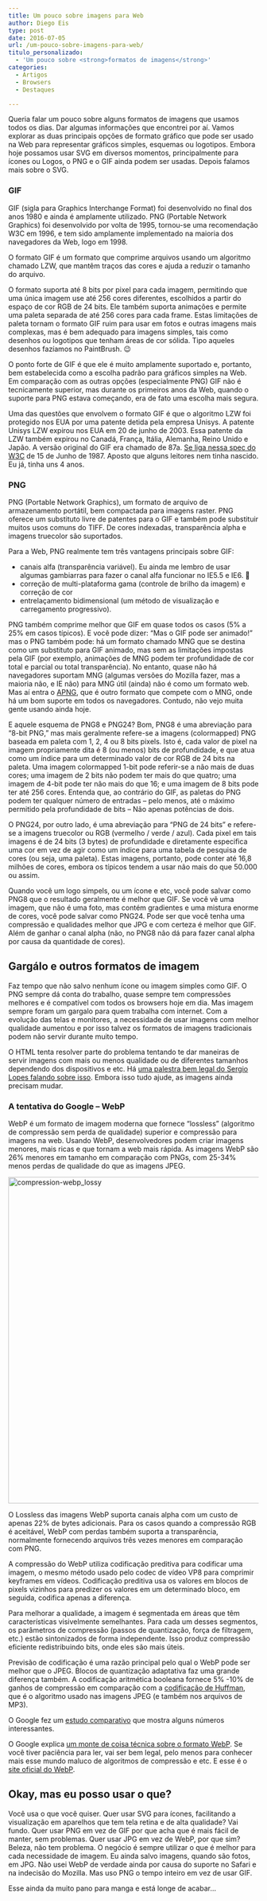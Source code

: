 ```yaml
---
title: Um pouco sobre imagens para Web
author: Diego Eis
type: post
date: 2016-07-05
url: /um-pouco-sobre-imagens-para-web/
titulo_personalizado:
  - 'Um pouco sobre <strong>formatos de imagens</strong>'
categories:
  - Artigos
  - Browsers
  - Destaques

---
```

Queria falar um pouco sobre alguns formatos de imagens que usamos todos os dias. Dar algumas informações que encontrei por aí. Vamos explorar as duas principais opções de formato gráfico que pode ser usado na Web para representar gráficos simples, esquemas ou logotipos. Embora hoje possamos usar SVG em diversos momentos, principalmente para ícones ou Logos, o PNG e o GIF ainda podem ser usadas. Depois falamos mais sobre o SVG.

### GIF

GIF (sigla para Graphics Interchange Format) foi desenvolvido no final dos anos 1980 e ainda é amplamente utilizado. PNG (Portable Network Graphics) foi desenvolvido por volta de 1995, tornou-se uma recomendação W3C em 1996, e tem sido amplamente implementado na maioria dos navegadores da Web, logo em 1998.

O formato GIF é um formato que comprime arquivos usando um algoritmo chamado LZW, que mantêm traços das cores e ajuda a reduzir o tamanho do arquivo.
  
O formato suporta até 8 bits por pixel para cada imagem, permitindo que uma única imagem use até 256 cores diferentes, escolhidos a partir do espaço de cor RGB de 24 bits. Ele também suporta animações e permite uma paleta separada de até 256 cores para cada frame. Estas limitações de paleta tornam o formato GIF ruim para usar em fotos e outras imagens mais complexas, mas é bem adequado para imagens simples, tais como desenhos ou logotipos que tenham áreas de cor sólida. Tipo aqueles desenhos fazíamos no PaintBrush. 😉

O ponto forte de GIF é que ele é muito amplamente suportado e, portanto, bem estabelecida como a escolha padrão para gráficos simples na Web. Em comparação com as outras opções (especialmente PNG) GIF não é tecnicamente superior, mas durante os primeiros anos da Web, quando o suporte para PNG estava começando, era de fato uma escolha mais segura.

Uma das questões que envolvem o formato GIF é que o algoritmo LZW foi protegido nos EUA por uma patente detida pela empresa Unisys. A patente Unisys LZW expirou nos EUA em 20 de junho de 2003. Essa patente da LZW também expirou no Canadá, França, Itália, Alemanha, Reino Unido e Japão. A versão original do GIF era chamado de 87a. [Se liga nessa spec do W3C][1] de 15 de Junho de 1987. Aposto que alguns leitores nem tinha nascido. Eu já, tinha uns 4 anos.

### PNG

PNG (Portable Network Graphics), um formato de arquivo de armazenamento portátil, bem compactada para imagens raster. PNG oferece um substituto livre de patentes para o GIF e também pode substituir muitos usos comuns do TIFF. De cores indexadas, transparência alpha e imagens truecolor são suportados.

Para a Web, PNG realmente tem três vantagens principais sobre GIF:

  * canais alfa (transparência variável). Eu ainda me lembro de usar algumas gambiarras para fazer o canal alfa funcionar no IE5.5 e IE6. 🙂
  * correção de multi-plataforma gama (controle de brilho da imagem) e correção de cor
  * entrelaçamento bidimensional (um método de visualização e carregamento progressivo).

PNG também comprime melhor que GIF em quase todos os casos (5% a 25% em casos típicos). E você pode dizer: &#8220;Mas o GIF pode ser animado!&#8221; mas o PNG também pode: há um formato chamado MNG que se destina como um substituto para GIF animado, mas sem as limitações impostas pela GIF (por exemplo, animações de MNG podem ter profundidade de cor total e parcial ou total transparência). No entanto, quase não há navegadores suportam MNG (algumas versões do Mozilla fazer, mas a maioria não, e IE não) para MNG útil (ainda) não é como um formato web. Mas aí entra o [APNG][2], que é outro formato que compete com o MNG, onde há um bom suporte em todos os navegadores. Contudo, não vejo muita gente usando ainda hoje.

E aquele esquema de PNG8 e PNG24? Bom, PNG8 é uma abreviação para &#8220;8-bit PNG,&#8221; mas mais geralmente refere-se a imagens (colormapped) PNG baseada em paleta com 1, 2, 4 ou 8 bits pixels. Isto é, cada valor de pixel na imagem propriamente dita é 8 (ou menos) bits de profundidade, e que atua como um índice para um determinado valor de cor RGB de 24 bits na paleta. Uma imagem colormapped 1-bit pode referir-se a não mais de duas cores; uma imagem de 2 bits não podem ter mais do que quatro; uma imagem de 4-bit pode ter não mais do que 16; e uma imagem de 8 bits pode ter até 256 cores. Entenda que, ao contrário do GIF, as paletas do PNG podem ter qualquer número de entradas &#8211; pelo menos, até o máximo permitido pela profundidade de bits &#8211; Não apenas potências de dois.

O PNG24, por outro lado, é uma abreviação para &#8220;PNG de 24 bits&#8221; e refere-se a imagens truecolor ou RGB (vermelho / verde / azul). Cada pixel em tais imagens é de 24 bits (3 bytes) de profundidade e diretamente especifica uma cor em vez de agir como um índice para uma tabela de pesquisa de cores (ou seja, uma paleta). Estas imagens, portanto, pode conter até 16,8 milhões de cores, embora os típicos tendem a usar não mais do que 50.000 ou assim.

Quando você um logo simpels, ou um ícone e etc, você pode salvar como PNG8 que o resultado geralmente é melhor que GIF. Se você vê uma imagem, que não é uma foto, mas contém gradientes e uma mistura enorme de cores, você pode salvar como PNG24. Pode ser que você tenha uma compressão e qualidades melhor que JPG e com certeza é melhor que GIF. Além de ganhar o canal alpha (não, no PNG8 não dá para fazer canal alpha por causa da quantidade de cores).

## Gargálo e outros formatos de imagem

Faz tempo que não salvo nenhum ícone ou imagem simples como GIF. O PNG sempre dá conta do trabalho, quase sempre tem compressões melhores e é compatível com todos os browsers hoje em dia. Mas imagem sempre foram um gargalo para quem trabalha com internet. Com a evolução das telas e monitores, a necessidade de usar imagens com melhor qualidade aumentou e por isso talvez os formatos de imagens tradicionais podem não servir durante muito tempo.

O HTML tenta resolver parte do problema tentando te dar maneiras de servir imagens com mais ou menos qualidade ou de diferentes tamanhos dependendo dos dispositivos e etc. Há [uma palestra bem legal do Sergio Lopes falando sobre isso][3]. Embora isso tudo ajude, as imagens ainda precisam mudar.

### A tentativa do Google &#8211; WebP

WebP é um formato de imagem moderna que fornece &#8220;lossless&#8221; (algoritmo de compressão sem perda de qualidade) superior e compressão para imagens na web. Usando WebP, desenvolvedores podem criar imagens menores, mais ricas e que tornam a web mais rápida. As imagens WebP são 26% menores em tamanho em comparação com PNGs, com 25-34% menos perdas de qualidade do que as imagens JPEG.

<img src="http://tableless.com.br/uploads/2016/07/compression-webp_lossy.png" alt="compression-webp_lossy" width="744" height="656" class="aligncenter size-full wp-image-55075" />

O Lossless das imagens WebP suporta canais alpha com um custo de apenas 22% de bytes adicionais. Para os casos quando a compressão RGB é aceitável, WebP com perdas também suporta a transparência, normalmente fornecendo arquivos três vezes menores em comparação com PNG.

A compressão do WebP utiliza codificação preditiva para codificar uma imagem, o mesmo método usado pelo codec de vídeo VP8 para comprimir keyframes em vídeos. Codificação preditiva usa os valores em blocos de pixels vizinhos para predizer os valores em um determinado bloco, em seguida, codifica apenas a diferença.

Para melhorar a qualidade, a imagem é segmentada em áreas que têm características visivelmente semelhantes. Para cada um desses segmentos, os parâmetros de compressão (passos de quantização, força de filtragem, etc.) estão sintonizados de forma independente. Isso produz compressão eficiente redistribuindo bits, onde eles são mais úteis.

Previsão de codificação é uma razão principal pelo qual o WebP pode ser melhor que o JPEG. Blocos de quantização adaptativa faz uma grande diferença também. A codificação aritmética booleana fornece 5% -10% de ganhos de compressão em comparação com a [codificação de Huffman][4], que é o algoritmo usado nas imagens JPEG (e também nos arquivos de MP3).

O Google fez um [estudo comparativo][5] que mostra alguns números interessantes.

O Google explica [um monte de coisa técnica sobre o formato WebP][6]. Se você tiver paciência para ler, vai ser bem legal, pelo menos para conhecer mais esse mundo maluco de algoritmos de compressão e etc. E esse é o [site oficial do WebP][7].

## Okay, mas eu posso usar o que?

Você usa o que você quiser. Quer usar SVG para ícones, facilitando a visualização em aparelhos que tem tela retina e de alta qualidade? Vai fundo. Quer usar PNG em vez de GIF por que acha que é mais fácil de manter, sem problemas. Quer usar JPG em vez de WebP, por que sim? Beleza, não tem problema. O negócio é sempre utilizar o que é melhor para cada necessidade de imagem. Eu ainda salvo imagens, quando são fotos, em JPG. Não usei WebP de verdade ainda por causa do suporte no Safari e na indecisão do Mozilla. Mas uso PNG o tempo inteiro em vez de usar GIF.

Esse ainda da muito pano para manga e está longe de acabar&#8230;

 [1]: https://www.w3.org/Graphics/GIF/spec-gif87.txt
 [2]: https://en.wikipedia.org/wiki/APNG#cite_note-20
 [3]: http://www.slideshare.net/caelumdev/tudo-que-voc-precisa-saber-sobre-ltpicture-e-srcset
 [4]: https://en.wikipedia.org/wiki/Huffman_coding
 [5]: https://developers.google.com/speed/webp/docs/c_study
 [6]: https://developers.google.com/speed/webp/docs/compression#lossy_webp
 [7]: https://developers.google.com/speed/webp/